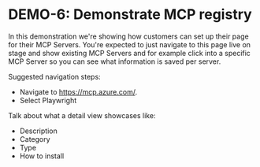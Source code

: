 # DEMO-6: Demonstrate MCP registry

In this demonstration we're showing how customers can set up their page for their MCP Servers. You're expected to just navigate to this page live on stage and show existing MCP Servers and for example click into a specific MCP Server so you can see what information is saved per server.

Suggested navigation steps:

- Navigate to <https://mcp.azure.com/>.
- Select Playwright

Talk about what a detail view showcases like:

- Description
- Category
- Type
- How to install

